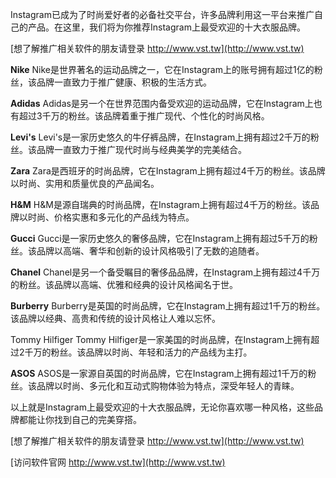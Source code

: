Instagram已成为了时尚爱好者的必备社交平台，许多品牌利用这一平台来推广自己的产品。在这里，我们将为你推荐Instagram上最受欢迎的十大衣服品牌。

[想了解推广相关软件的朋友请登录 http://www.vst.tw](http://www.vst.tw)

**Nike**
Nike是世界著名的运动品牌之一，它在Instagram上的账号拥有超过1亿的粉丝，该品牌一直致力于推广健康、积极的生活方式。

**Adidas**
Adidas是另一个在世界范围内备受欢迎的运动品牌，它在Instagram上也有超过3千万的粉丝。该品牌着重于推广现代、个性化的时尚风格。

**Levi's**
Levi's是一家历史悠久的牛仔裤品牌，在Instagram上拥有超过2千万的粉丝。该品牌一直致力于推广现代时尚与经典美学的完美结合。

**Zara**
Zara是西班牙的时尚品牌，它在Instagram上拥有超过4千万的粉丝。该品牌以时尚、实用和质量优良的产品闻名。

**H&M**
H&M是源自瑞典的时尚品牌，在Instagram上拥有超过4千万的粉丝。该品牌以时尚、价格实惠和多元化的产品线为特点。

**Gucci**
Gucci是一家历史悠久的奢侈品牌，它在Instagram上拥有超过5千万的粉丝。该品牌以高端、奢华和创新的设计风格吸引了无数的追随者。

**Chanel**
Chanel是另一个备受瞩目的奢侈品品牌，在Instagram上拥有超过4千万的粉丝。该品牌以高端、优雅和经典的设计风格闻名于世。

**Burberry**
Burberry是英国的时尚品牌，它在Instagram上拥有超过1千万的粉丝。该品牌以经典、高贵和传统的设计风格让人难以忘怀。

Tommy Hilfiger
Tommy Hilfiger是一家美国的时尚品牌，在Instagram上拥有超过2千万的粉丝。该品牌以时尚、年轻和活力的产品线为主打。

**ASOS**
ASOS是一家源自英国的时尚品牌，它在Instagram上拥有超过1千万的粉丝。该品牌以时尚、多元化和互动式购物体验为特点，深受年轻人的青睐。

以上就是Instagram上最受欢迎的十大衣服品牌，无论你喜欢哪一种风格，这些品牌都能让你找到自己的完美穿搭。

[想了解推广相关软件的朋友请登录 http://www.vst.tw](http://www.vst.tw)


[访问软件官网 http://www.vst.tw](http://www.vst.tw)
